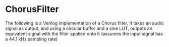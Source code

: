 # ChorusFilter
The following is a Verilog implementation of a Chorus filter. It takes an audio signal as output, and using a circular buffer and a sine LUT, outputs an equivalent signal with the filter applied onto it (assumes the input signal has a 44.1 kHz sampling rate)
